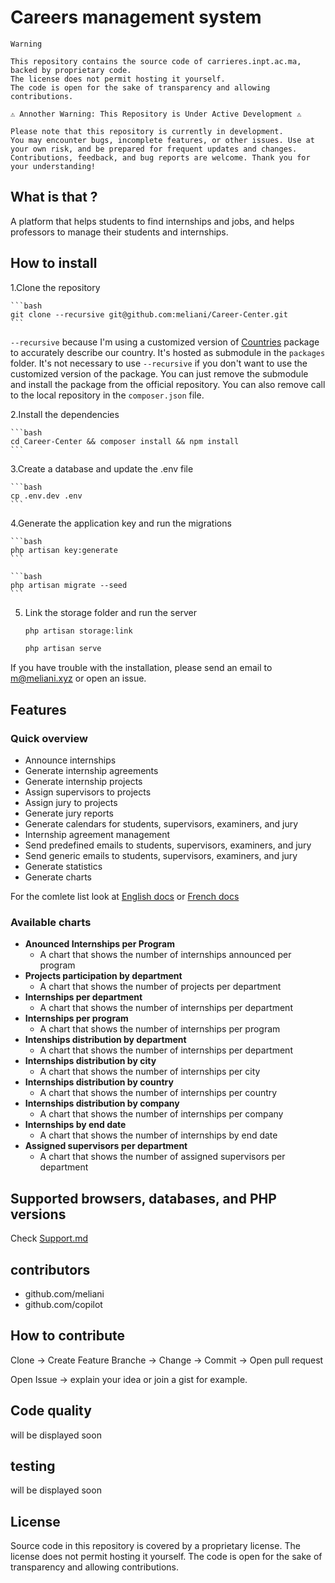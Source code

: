 # Careers management system

    Warning

    This repository contains the source code of carrieres.inpt.ac.ma, backed by proprietary code. 
    The license does not permit hosting it yourself. 
    The code is open for the sake of transparency and allowing contributions.

    ⚠️ Annother Warning: This Repository is Under Active Development ⚠️

    Please note that this repository is currently in development. 
    You may encounter bugs, incomplete features, or other issues. Use at your own risk, and be prepared for frequent updates and changes.
    Contributions, feedback, and bug reports are welcome. Thank you for your understanding!

## What is that ?

A platform that helps students to find internships and jobs, and helps professors to manage their students and internships.

## How to install

1.Clone the repository

    ```bash
    git clone --recursive git@github.com:meliani/Career-Center.git
    ```
`--recursive` because I'm using a customized version of [Countries](https://github.com/parfaitementweb/filament-country-field) package to accurately describe our country. It's hosted as submodule in the `packages` folder.
It's not necessary to use `--recursive` if you don't want to use the customized version of the package. You can just remove the submodule and install the package from the official repository.
You can also remove call to the local repository in the `composer.json` file.

2.Install the dependencies

    ```bash
    cd Career-Center && composer install && npm install
    ```

3.Create a database and update the .env file

    ```bash
    cp .env.dev .env
    ```

4.Generate the application key and run the migrations

    ```bash
    php artisan key:generate
    ```

    ```bash
    php artisan migrate --seed
    ```

5. Link the storage folder and run the server

    ```bash
    php artisan storage:link
    ```

    ```bash
    php artisan serve
    ```

If you have trouble with the installation, please send an email to m@meliani.xyz or open an issue.

## Features

### Quick overview

- Announce internships
- Generate internship agreements
- Generate internship projects
- Assign supervisors to projects
- Assign jury to projects
- Generate jury reports
- Generate calendars for students, supervisors, examiners, and jury
- Internship agreement management
- Send predefined emails to students, supervisors, examiners, and jury
- Send generic emails to students, supervisors, examiners, and jury
- Generate statistics
- Generate charts

For the comlete list look at [English docs](DOCS-EN.md) or [French docs](DOCS-FR.md)

### Available charts

- **Anounced Internships per Program**
  - A chart that shows the number of internships announced per program
- **Projects participation by department**
  - A chart that shows the number of projects per department
- **Internships per department**
  - A chart that shows the number of internships per department
- **Internships per program**
  - A chart that shows the number of internships per program
- **Intenships distribution by department**
  - A chart that shows the number of internships per department
- **Internships distribution by city**
  - A chart that shows the number of internships per city
- **Internships distribution by country**
  - A chart that shows the number of internships per country
- **Internships distribution by company**
  - A chart that shows the number of internships per company
- **Internships by end date**
  - A chart that shows the number of internships by end date
- **Assigned supervisors per department**
  - A chart that shows the number of assigned supervisors per department

## Supported browsers, databases, and PHP versions

Check [Support.md](SUPPORT.md)

## contributors

- github.com/meliani
- github.com/copilot

## How to contribute

Clone -> Create Feature Branche -> Change -> Commit -> Open pull request

Open Issue -> explain your idea or join a gist for example.

## Code quality

will be displayed soon

## testing

will be displayed soon

## License

Source code in this repository is covered by a proprietary license. The license does not permit hosting it yourself. The code is open for the sake of transparency and allowing contributions.
